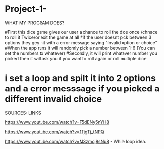 # Project-1-


WHAT MY PROGRAM DOES? 

#First this dice game gives our user a chance to roll the dice once /chnace to roll it Twice/or exit the game at all 
#if the user doesnt pick between 3 options they gey hit with a error message saying "Invalid option or choice"
#When the app runs it will randomly pick a number between 1-6 (You can set the numbers to whatever)
#Secondly, it will print whatever number you picked then it will ask you if you want to roll again or roll multiple dice
# i set a loop and spilt it into 2 options and a error messsage if you picked a different invalid choice



SOURCES: LINKS 

https://www.youtube.com/watch?v=F5dENy5nYH8


https://www.youtube.com/watch?v=1TjgTj_tNPQ



https://www.youtube.com/watch?v=M3zmcj8sNu8 - While loop idea. 
